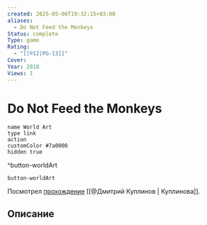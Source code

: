 ```yaml
---
created: 2025-05-06T19:32:15+03:00
aliases:
  - Do Not Feed the Monkeys
Status: complete
Type: game
Rating:
  - "[[®️12|PG-13]]"
Cover:
Year: 2018
Views: 1
---
```


# Do Not Feed the Monkeys




```button
name World Art
type link
action 
customColor #7a0000
hidden true
```
^button-worldArt



`button-worldArt`

Посмотрел [прохождение](https://youtu.be/2_QOvcGtgnw?si=6MV_x8uKSJRKQV4H) [[@Дмитрий Куплинов | Куплинова]].

## Описание



